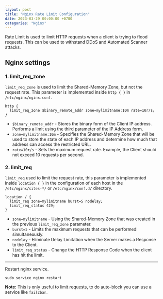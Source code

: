 ```yaml
---
layout: post
title: "Nginx Rate Limit Configuration"
date: 2023-03-29 00:00:00 +0700
categories: "Nginx"
---
```


Rate Limit is used to limit HTTP requests when a client is trying to flood requests. This can be used to withstand DDoS and Automated Scanner attacks.

## Nginx settings

### 1. limit_req_zone

`limit_req_zone` is used to limit the Shared-Memory Zone, but not the request rate. This parameter is implemented inside `http { }` in `/etc/nginx/nginx.conf`.

```
http {
  limit_req_zone $binary_remote_addr zone=mylimitname:10m rate=10r/s;
}
```

- `$binary_remote_addr` - Stores the binary form of the Client IP address. Performs a limit using the third parameter of the IP Address form.
- `zone=mylimitname:10m` - Specifies the Shared-Memory Zone that will be used to store the state of each IP address and determine how much that address can access the restricted URL.
- `rate=10r/s` - Sets the maximum request rate. Example, the Client should not exceed 10 requests per second.


### 2. limit_req

`limit_req` used to limit the request rate, this parameter is implemented inside `location { }` in the configuration of each host in the `/etc/nginx/sites-*/` or `/etc/nginx/conf.d/` directory.

```
location / {
  limit_req zone=mylimitname burst=5 nodelay;
  limit_req_status 429;
}
```

- `zone=mylimitname` - Using the Shared-Memory Zone that was created in the previous `limit_req_zone` parameter.
- `burst=5` - Limits the maximum requests that can be performed simultaneously.
- `nodelay` - Eliminate Delay Limitation when the Server makes a Response to the Client.
- `limit_req_status` - Change the HTTP Response Code when the client has hit the limit.

---

Restart nginx service.

```
sudo service nginx restart
```

**Note:** This is only useful to limit requests, to do auto-block you can use a service like `fail2ban`.
